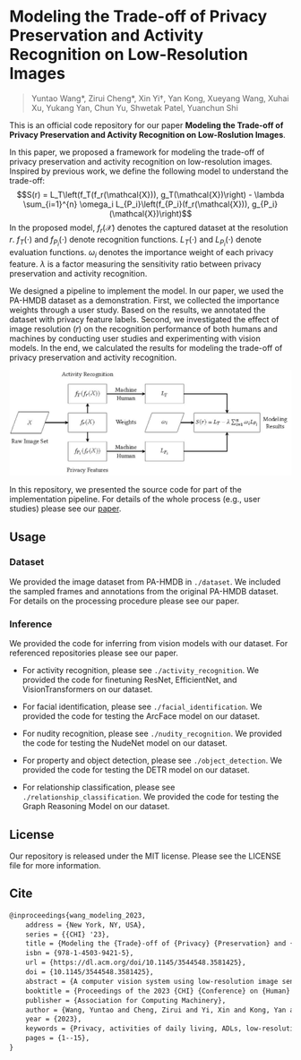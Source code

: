 # Modeling the Trade-off of Privacy Preservation and Activity Recognition on Low-Resolution Images

> Yuntao Wang\*, Zirui Cheng\*, Xin Yi†, Yan Kong, Xueyang Wang, Xuhai Xu, Yukang Yan, Chun Yu, Shwetak Patel, Yuanchun Shi

This is an official code repository for our paper **Modeling the Trade-off of Privacy Preservation and Activity Recognition on Low-Roslution Images**.

In this paper, we proposed a framework for modeling the trade-off of privacy preservation and activity recognition on low-resolution images. Inspired by previous work, we define the following model to understand the trade-off:
$$S(r) = L_T\left(f_T(f_r(\mathcal{X})), g_T(\mathcal{X})\right) - 
\lambda \sum_{i=1}^{n} \omega_i L_{P_i}\left(f_{P_i}(f_r(\mathcal{X})), g_{P_i}(\mathcal{X})\right)$$
In the proposed model, $f_r(\mathcal{X})$ denotes the captured dataset at the resolution $r$. $f_T(\cdot)$ and $f_{P_i}(\cdot)$ denote recognition functions. $L_T(\cdot)$ and $L_{P_i}(\cdot)$ denote evaluation functions. $\omega_i$ denotes the importance weight of each privacy feature. $\lambda$ is a factor measuring the sensitivity ratio between privacy preservation and activity recognition.

We designed a pipeline to implement the model. In our paper, we used the PA-HMDB dataset as a demonstration. First, we collected the importance weights through a user study. Based on the results, we annotated the dataset with privacy feature labels. Second, we investigated the effect of image resolution ($r$) on the recognition performance of both humans and machines by conducting user studies and experimenting with vision models. In the end, we calculated the results for modeling the trade-off of privacy preservation and activity recognition.

<img src="./documentation/framework.jpg">

In this repository, we presented the source code for part of the implementation pipeline. For details of the whole process (e.g., user studies) please see our [paper](https://dl.acm.org/doi/abs/10.1145/3544548.3581425).

## Usage

### Dataset

We provided the image dataset from PA-HMDB in `./dataset`. We included the sampled frames and annotations from the original PA-HMDB dataset. For details on the processing procedure please see our paper.

### Inference

We provided the code for inferring from vision models with our dataset. For referenced repositories please see our paper.

+ For activity recognition, please see `./activity_recognition`. We provided the code for finetuning ResNet, EfficientNet, and VisionTransformers on our dataset.

+ For facial identification, please see `./facial_identification`. We provided the code for testing the ArcFace model on our dataset.

+ For nudity recognition, please see `./nudity_recognition`. We provided the code for testing the NudeNet model on our dataset.

+ For property and object detection, please see `./object_detection`. We provided the code for testing the DETR model on our dataset.

+ For relationship classification, please see `./relationship_classification`. We provided the code for testing the Graph Reasoning Model on our dataset.

## License

Our repository is released under the MIT license. Please see the LICENSE file for more information.

## Cite

```latex
@inproceedings{wang_modeling_2023,
	address = {New York, NY, USA},
	series = {{CHI} '23},
	title = {Modeling the {Trade}-off of {Privacy} {Preservation} and {Activity} {Recognition} on {Low}-{Resolution} {Images}},
	isbn = {978-1-4503-9421-5},
	url = {https://dl.acm.org/doi/10.1145/3544548.3581425},
	doi = {10.1145/3544548.3581425},
	abstract = {A computer vision system using low-resolution image sensors can provide intelligent services (e.g., activity recognition) but preserve unnecessary visual privacy information from the hardware level. However, preserving visual privacy and enabling accurate machine recognition have adversarial needs on image resolution. Modeling the trade-off of privacy preservation and machine recognition performance can guide future privacy-preserving computer vision systems using low-resolution image sensors. In this paper, using the at-home activity of daily livings (ADLs) as the scenario, we first obtained the most important visual privacy features through a user survey. Then we quantified and analyzed the effects of image resolution on human and machine recognition performance in activity recognition and privacy awareness tasks. We also investigated how modern image super-resolution techniques influence these effects. Based on the results, we proposed a method for modeling the trade-off of privacy preservation and activity recognition on low-resolution images.},
	booktitle = {Proceedings of the 2023 {CHI} {Conference} on {Human} {Factors} in {Computing} {Systems}},
	publisher = {Association for Computing Machinery},
	author = {Wang, Yuntao and Cheng, Zirui and Yi, Xin and Kong, Yan and Wang, Xueyang and Xu, Xuhai and Yan, Yukang and Yu, Chun and Patel, Shwetak and Shi, Yuanchun},
	year = {2023},
	keywords = {Privacy, activities of daily living, ADLs, low-resolution image, privacy preserving, visual privacy},
	pages = {1--15},
}

```

